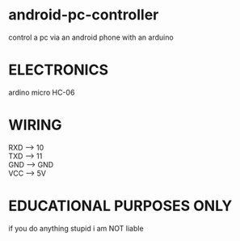 # android-pc-controller
control a pc via an android phone with an arduino

# ELECTRONICS
ardino micro
HC-06

# WIRING
RXD --> 10\
TXD --> 11\
GND --> GND\
VCC --> 5V

# EDUCATIONAL PURPOSES ONLY
if you do anything stupid i am NOT liable
